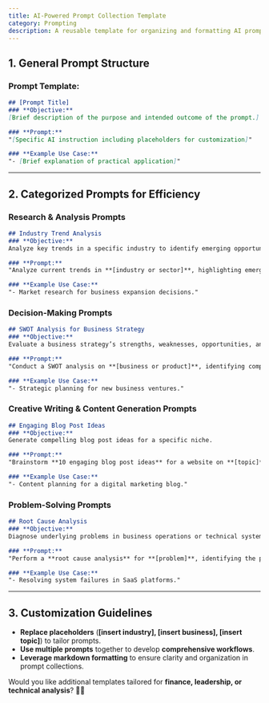 ```yaml
---
title: AI-Powered Prompt Collection Template  
category: Prompting  
description: A reusable template for organizing and formatting AI prompts in a structured markdown file for efficiency and clarity.
---
```

## **1. General Prompt Structure**

### **Prompt Template:**

```md
## [Prompt Title]
### **Objective:**  
[Brief description of the purpose and intended outcome of the prompt.]  

### **Prompt:**  
"[Specific AI instruction including placeholders for customization]"  

### **Example Use Case:**  
"- [Brief explanation of practical application]"  
```

---

## **2. Categorized Prompts for Efficiency**

### **Research & Analysis Prompts**

```md
## Industry Trend Analysis  
### **Objective:**  
Analyze key trends in a specific industry to identify emerging opportunities.  

### **Prompt:**  
"Analyze current trends in **[industry or sector]**, highlighting emerging patterns and potential growth areas."  

### **Example Use Case:**  
"- Market research for business expansion decisions."  
```

### **Decision-Making Prompts**

```md
## SWOT Analysis for Business Strategy  
### **Objective:**  
Evaluate a business strategy’s strengths, weaknesses, opportunities, and threats.  

### **Prompt:**  
"Conduct a SWOT analysis on **[business or product]**, identifying competitive advantages and risk mitigation strategies."  

### **Example Use Case:**  
"- Strategic planning for new business ventures."  
```

### **Creative Writing & Content Generation Prompts**

```md
## Engaging Blog Post Ideas  
### **Objective:**  
Generate compelling blog post ideas for a specific niche.  

### **Prompt:**  
"Brainstorm **10 engaging blog post ideas** for a website on **[topic]**, ensuring relevance and reader engagement."  

### **Example Use Case:**  
"- Content planning for a digital marketing blog."  
```

### **Problem-Solving Prompts**

```md
## Root Cause Analysis  
### **Objective:**  
Diagnose underlying problems in business operations or technical systems.  

### **Prompt:**  
"Perform a **root cause analysis** for **[problem]**, identifying the primary drivers and potential solutions."  

### **Example Use Case:**  
"- Resolving system failures in SaaS platforms."  
```

---

## **3. Customization Guidelines**

- **Replace placeholders** (**[insert industry], [insert business], [insert topic]**) to tailor prompts.
- **Use multiple prompts** together to develop **comprehensive workflows**.
- **Leverage markdown formatting** to ensure clarity and organization in prompt collections.

Would you like additional templates tailored for **finance, leadership, or technical analysis**? 🚀✨

